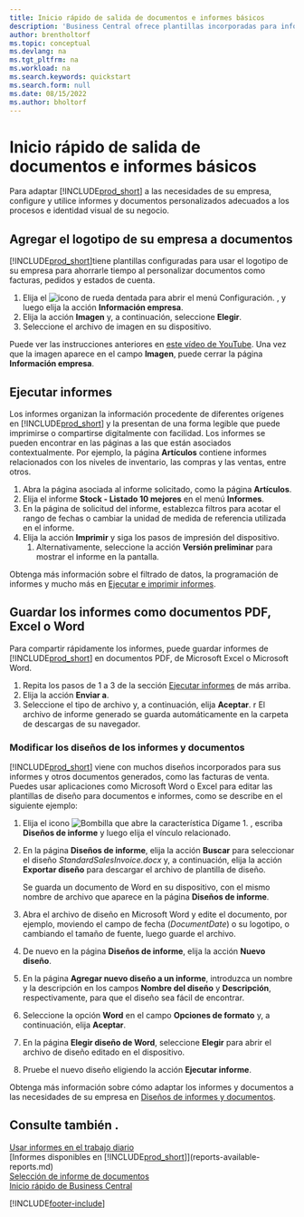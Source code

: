 ```yaml
---
title: Inicio rápido de salida de documentos e informes básicos
description: 'Business Central ofrece plantillas incorporadas para informes y documentos, con muchas opciones de personalización para adaptarlas a las necesidades de su empresa.'
author: brentholtorf
ms.topic: conceptual
ms.devlang: na
ms.tgt_pltfrm: na
ms.workload: na
ms.search.keywords: quickstart
ms.search.form: null
ms.date: 08/15/2022
ms.author: bholtorf
---
```


# <a name="basic-reports-and-documents-output-quick-start"></a>Inicio rápido de salida de documentos e informes básicos

Para adaptar [!INCLUDE[prod_short](includes/prod_short.md)] a las necesidades de su empresa, configure y utilice informes y documentos personalizados adecuados a los procesos e identidad visual de su negocio.

## <a name="add-your-company-logo-to-documents"></a>Agregar el logotipo de su empresa a documentos

[!INCLUDE[prod_short](includes/prod_short.md)]tiene plantillas configuradas para usar el logotipo de su empresa para ahorrarle tiempo al personalizar documentos como facturas, pedidos y estados de cuenta.

1. Elija el ![icono de rueda dentada para abrir el menú Configuración.](media/ui-experience/settings_icon_small.png) , y luego elija la acción **Información empresa**.
2. Elija la acción **Imagen** y, a continuación, seleccione **Elegir**.
3. Seleccione el archivo de imagen en su dispositivo.

Puede ver las instrucciones anteriores en [este vídeo de YouTube](https://www.youtube.com/watch?v=AatXbKF1NGg). Una vez que la imagen aparece en el campo **Imagen**, puede cerrar la página **Información empresa**.

## <a name="run-reports"></a>Ejecutar informes

Los informes organizan la información procedente de diferentes orígenes en [!INCLUDE[prod_short](includes/prod_short.md)] y la presentan de una forma legible que puede imprimirse o compartirse digitalmente con facilidad. Los informes se pueden encontrar en las páginas a las que están asociados contextualmente. Por ejemplo, la página **Artículos** contiene informes relacionados con los niveles de inventario, las compras y las ventas, entre otros.

1. Abra la página asociada al informe solicitado, como la página **Artículos**.
2. Elija el informe **Stock - Listado 10 mejores** en el menú **Informes**.
3. En la página de solicitud del informe, establezca filtros para acotar el rango de fechas o cambiar la unidad de medida de referencia utilizada en el informe.
4. Elija la acción **Imprimir** y siga los pasos de impresión del dispositivo.
    1. Alternativamente, seleccione la acción **Versión preliminar** para mostrar el informe en la pantalla.

Obtenga más información sobre el filtrado de datos, la programación de informes y mucho más en [Ejecutar e imprimir informes](ui-work-report.md).

## <a name="save-reports-as-pdf-excel-or-word-documents"></a>Guardar los informes como documentos PDF, Excel o Word

Para compartir rápidamente los informes, puede guardar informes de [!INCLUDE[prod_short](includes/prod_short.md)] en documentos PDF, de Microsoft Excel o Microsoft Word.

1. Repita los pasos de 1 a 3 de la sección [Ejecutar informes](#run-reports) de más arriba.
2. Elija la acción **Enviar a**.
3. Seleccione el tipo de archivo y, a continuación, elija **Aceptar**.
r El archivo de informe generado se guarda automáticamente en la carpeta de descargas de su navegador.

### <a name="change-report-and-document-layouts"></a>Modificar los diseños de los informes y documentos

[!INCLUDE[prod_short](includes/prod_short.md)] viene con muchos diseños incorporados para sus informes y otros documentos generados, como las facturas de venta. Puedes usar aplicaciones como Microsoft Word o Excel para editar las plantillas de diseño para documentos e informes, como se describe en el siguiente ejemplo:

1. Elija el icono ![Bombilla que abre la característica Dígame 1.](media/ui-search/search_small.png "Dígame qué desea hacer") , escriba **Diseños de informe** y luego elija el vínculo relacionado.
2. En la página **Diseños de informe**, elija la acción **Buscar** para seleccionar el diseño *StandardSalesInvoice.docx* y, a continuación, elija la acción **Exportar diseño** para descargar el archivo de plantilla de diseño.

    Se guarda un documento de Word en su dispositivo, con el mismo nombre de archivo que aparece en la página **Diseños de informe**.
3. Abra el archivo de diseño en Microsoft Word y edite el documento, por ejemplo, moviendo el campo de fecha (*DocumentDate*) o su logotipo, o cambiando el tamaño de fuente, luego guarde el archivo.
4. De nuevo en la página **Diseños de informe**, elija la acción **Nuevo diseño**.
5. En la página **Agregar nuevo diseño a un informe**, introduzca un nombre y la descripción en los campos **Nombre del diseño** y **Descripción**, respectivamente, para que el diseño sea fácil de encontrar.
6. Seleccione la opción **Word** en el campo **Opciones de formato** y, a continuación, elija **Aceptar**.
7. En la página **Elegir diseño de Word**, seleccione **Elegir** para abrir el archivo de diseño editado en el dispositivo.
8. Pruebe el nuevo diseño eligiendo la acción **Ejecutar informe**.

Obtenga más información sobre cómo adaptar los informes y documentos a las necesidades de su empresa en [Diseños de informes y documentos](ui-manage-report-layouts.md).

## <a name="see-also"></a>Consulte también .

[Usar informes en el trabajo diario](reports-use-reports.md)  
[Informes disponibles en [!INCLUDE[prod_short](includes/prod_short.md)]](reports-available-reports.md)  
[Selección de informe de documentos](across-report-selections.md)  
[Inicio rápido de Business Central](quick-start-business-central.md)  

[!INCLUDE[footer-include](includes/footer-banner.md)]
